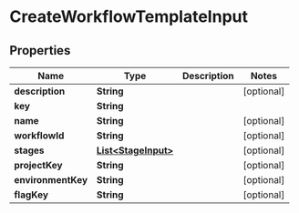 

# CreateWorkflowTemplateInput


## Properties

| Name | Type | Description | Notes |
|------------ | ------------- | ------------- | -------------|
|**description** | **String** |  |  [optional] |
|**key** | **String** |  |  |
|**name** | **String** |  |  [optional] |
|**workflowId** | **String** |  |  [optional] |
|**stages** | [**List&lt;StageInput&gt;**](StageInput.md) |  |  [optional] |
|**projectKey** | **String** |  |  [optional] |
|**environmentKey** | **String** |  |  [optional] |
|**flagKey** | **String** |  |  [optional] |



